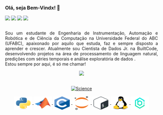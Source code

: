 ### Olá, seja Bem-Vindx! 👋

<a href="mailto:f.azzolinovarella@gmail.com"><img height="25" src="https://img.shields.io/badge/-Gmail-%23333?style=for-the-badge&logo=gmail&logoColor=white" target="_blank"></a>
<a href="https://www.linkedin.com/in/felipe-azzolino-varella/" target="_blank"><img height="25" src="https://img.shields.io/badge/-LinkedIn-%230077B5?style=for-the-badge&logo=linkedin&logoColor=white" target="_blank"></a>
<a href="https://discord.com/channels/@me/580507315493535744" target="_blank"><img height="25" src="https://img.shields.io/badge/Discord-7289DA?style=for-the-badge&logo=discord&logoColor=white" target="_blank"></a>
<a href="https://azzolinovarella.github.io" target="_blank"><img height="25" src="https://badgen.net/badge/icon/website/green/?icon=github&label"></a>

##

<p align="justify">
  Sou um estudante de Engenharia de Instrumentação, Automação e Robótica e de Ciência da Computação na Universidade Federal do ABC (UFABC), apaixonado por aquilo que estuda, faz e sempre disposto a aprender e crescer. Atualmente sou Cientista de Dados Jr. na BuiltCode, desenvolvendo projetos na área de processamento de linguagem natural, predições com séries temporais e análise exploratória de dados . <br>
  Estou sempre por aqui, é só me chamar! 
</p>

<div align="center">
  <a href="https://github.com/azzolinovarella">
  <img height="180em" src="https://github-readme-stats.vercel.app/api/top-langs/?username=azzolinovarella&layout=compact&langs_count=7&theme=dracula"/>
  </a>
</div>
  
##
<p align="center"><a href="https://azzolinovarella.github.io">
    <img align="center" alt="Science" height="30" src="http://ForTheBadge.com/images/badges/built-with-science.svg"><br><br>
    <img align="center" alt="Python" height="45" width="60" src="https://raw.githubusercontent.com/devicons/devicon/master/icons/python/python-original.svg">
    <img align="center" alt="MATLAB" height="45" width="60" src="https://raw.githubusercontent.com/devicons/devicon/master/icons/matlab/matlab-original.svg">
    <img align="center" alt="C" height="45" width="60" src="https://raw.githubusercontent.com/devicons/devicon/master/icons/c/c-original.svg">
    <img align="center" alt="Jupyter" height="45" width="60" src="https://raw.githubusercontent.com/devicons/devicon/master/icons/jupyter/jupyter-original.svg">
    <img align="center" alt="Bash" height="45" width="60" src="https://raw.githubusercontent.com/devicons/devicon/master/icons/bash/bash-original.svg"> 
    <img align="center" alt="Linux" height="45" width="60" src="https://raw.githubusercontent.com/devicons/devicon/master/icons/linux/linux-original.svg">
    <img align="center" alt="BuilestátCode" height="45" width="60" src="./other_icons/builtcode.png"> 
</a></p>
